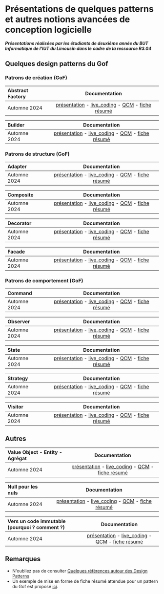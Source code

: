 # Présentations de quelques patterns et autres notions avancées de conception logicielle

***Présentations réalisées par les étudiants de deuxième année du BUT Informatique de l'IUT du Limousin dans le cadre de la ressource R3.04***  

<!-- Consignes aux étudiants : vous devez ajouter vos ressources au niveau de la ligne Automne 2024 
-->

## Quelques design patterns du Gof

### Patrons de création (GoF)

| Abstract Factory  |  Documentation |  
| :---    |  :---:     |  
|Automne 2024   | [présentation](./2024/presentation/abstractFactory.pdf)  - [live_coding](lien_vers_votre_video_youtube) - [QCM](./2024/qcm/abstractFactoryQcm.pdf) - [fiche résumé](./2024/resume/abstractFactoryResume.pdf)|

| Builder    |  Documentation |  
| :---    |  :---:    |
|Automne 2024   | [présentation](./2024/presentation/builder.pdf)  - [live_coding](https://www.youtube.com/watch?v=fyB9his5rGM) - [QCM](./2024/qcm/builderQcm.pdf) - [fiche résumé](./2024/resume/builderResume.pdf)|  

### Patrons de structure (GoF)

| Adapter    |  Documentation |  
| :---    |  :---:    |  
|Automne 2024   | [présentation](./2024/presentation/adapter.pdf)  - [live_coding](lien_vers_votre_video_youtube) - [QCM](./2024/qcm/adapterQcm.pdf) - [fiche résumé](./2024/resume/adapterResume.pdf)|

| Composite   |  Documentation |  
| :---    |  :---:    |  
|Automne 2024   | [présentation](./2024/presentation/composite.pdf)  - [live_coding](https://youtu.be/fqycG1CbzzU) - [QCM](https://kahoot.it/?pin=8917731&refer_method=link) - [fiche résumé](./2024/resume/compositeResume.pdf)|

| Decorator   |  Documentation |  
| :---    |  :---:    |  
|Automne 2024   | [présentation](./2024/presentation/decorator.pdf)  - [live_coding](https://youtu.be/sgY1kBWwFQg) - [QCM](./2024/qcm/decoratorQcm.pdf) - [fiche résumé](./2024/resume/decoratorResume.pdf)|

| Facade   |  Documentation |  
| :---    |  :---:    |  
|Automne 2024   | [présentation](./2024/presentation/facade.pdf)  - [live_coding](lien_vers_votre_video_youtube) - [QCM](./2024/qcm/facadeQcm.pdf) - [fiche résumé](./2024/resume/facadeResume.pdf)|


### Patrons de comportement (GoF)

| Command   |  Documentation |  
| :---    |  :---:    |  
|Automne 2024   | [présentation](./2024/presentation/command.pdf)  - [live_coding](https://youtu.be/qAG1jGon5Z8?si=gt5SrPc2MkfZMEvv) - [QCM](./2024/qcm/commandQcm.pdf) - [fiche résumé](./2024/resume/commandResume.pdf)|

| Observer   |  Documentation |  
| :---    |  :---:   |  
|Automne 2024   | [présentation](./2024/presentation/observer.pdf)  - [live_coding](lien_vers_votre_video_youtube) - [QCM](./2024/qcm/observerQcm.pdf) - [fiche résumé](./2024/resume/observerResume.pdf)|

| State    |  Documentation |  
| :---    |  :---:    |  
|Automne 2024   | [présentation](./2024/presentation/state.pdf)  - [live_coding](https://www.youtube.com/watch?v=c78Uzo8vYwI) - [QCM](./2024/qcm/stateQcm.pdf) - [fiche résumé](./2024/resume/stateResume.pdf)|

| Strategy   |  Documentation |  
| :---    |  :---:    |
|Automne 2024   | [présentation](./2024/presentation/strategy.pdf)  - [live_coding](https://youtu.be/AKBGRT1PBaA) - [QCM](./2024/qcm/strategyQcm.pdf) - [fiche résumé](./2024/resume/strategyResume.pdf)|

|Visitor    |  Documentation |  
| :---    |  :---:    |  
|Automne 2024   | [présentation](./2024/presentation/visitor.pdf)  - [live_coding](https://www.youtube.com/watch?v=5OFwM5sv07M) - [QCM](./2024/qcm/visitorQcm.pdf) - [fiche résumé](./2024/resume/visitorResume.pdf)|

## Autres

| Value Object - Entity -  Agrégat |  Documentation |  
| :---      |  :---:    |  
|Automne 2024   | [présentation](./2024/presentation/DDDTechnique.pdf)  - [live_coding](https://youtu.be/_9pvESpzz50) - [QCM](./2024/qcm/DDDTechniqueQcm.pdf) - [fiche résumé](./2024/resume/DDDTechniqueResume.pdf)|

| Null pour les nuls  |  Documentation |  
| :---      |  :---:    |
|Automne 2024   | [présentation](./2024/presentation/null.pdf)  - [live_coding](lien_vers_votre_video_youtube) - [QCM](./2024/qcm/nullQcm.pdf) - [fiche résumé](./2024/resume/nullResume.pdf)|

| Vers un code immutable (pourquoi ? comment ?) |  Documentation |  
| :---           |  :---:    |  
|Automne 2024   | [présentation](./2024/presentation/immutable.pdf)  - [live_coding](https://www.youtube.com/watch?v=dl6xjPjFgeM) - [QCM](./2024/qcm/immutableQcm.pdf) - [fiche résumé](./2024/resume/immutableResume.pdf)|

<!-- 
| Design			|  Documentation |  
| :---				|  :---: 		 |   
|Automne 2024 		| [présentation](./2024/presentation/design.pdf)  - [live_coding](lien_vers_votre_video_youtube) - [QCM](./2024/qcm/designQcm.pdf) - [fiche résumé](./2024/resume/designResume.pdf)| 
-->

## Remarques

- N'oubliez pas de consulter [Quelques références autour des Design Patterns](./ressources/references_patterns.md)
- Un exemple de mise en forme de fiche résumé attendue pour un pattern du Gof est proposé [ici](./ressources/resumeGof.pdf).
